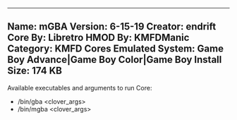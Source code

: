 -----------------------
Name: mGBA
Version: 6-15-19
Creator: endrift
Core By: Libretro
HMOD By: KMFDManic
Category: KMFD Cores
Emulated System: Game Boy Advance|Game Boy Color|Game Boy
Install Size: 174 KB
-----------------------
Available executables and arguments to run Core:
- /bin/gba <rom> <clover_args>
- /bin/mgba <rom> <clover_args>
 